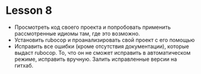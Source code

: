 # Lesson 8

* Просмотреть код своего проекта и попробовать применить рассмотренные идиомы там, где это возможно.
* Установить rubocop и проанализировать свой проект с его помощью
* Исправить все ошибки (кроме отсутствия документации), которые выдаст rubocop. То, что он не сможет исправить в автоматическом режиме, исправить вручную. Залить исправленные версии на гитхаб.